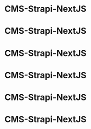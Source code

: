 # CMS-Strapi-NextJS
# CMS-Strapi-NextJS
# CMS-Strapi-NextJS
# CMS-Strapi-NextJS
# CMS-Strapi-NextJS
# CMS-Strapi-NextJS
